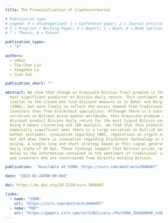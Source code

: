 ```yaml
---
title: The Financialization of Cryptocurrencies

# Publication type.
# Legend: 0 = Uncategorized; 1 = Conference paper; 2 = Journal article;
# 3 = Preprint / Working Paper; 4 = Report; 5 = Book; 6 = Book section;
# 7 = Thesis; 8 = Patent

publication_types:
  - "3"

authors:
  - admin
  - Tse-Chun Lin
  - Fangzhou Lu
  - Jian Sun

publication_short: ""

abstract: We show that change in Grayscale Bitcoin Trust premium is the single
  most significant predictor of Bitcoin daily return. This sentiment measure is
  similar to the closed-end fund discount measure as in Baker and Wurgler
  (2006), but more likely to reflect the excess demand from traditional
  investors than from blockchain specialists. Although there is a substantial
  variation in Bitcoin price quotes worldwide, this Grayscale premium and
  discount predict Bitcoin daily return for the most liquid Bitcoin exchanges.
  Using K-means clustering and LDA analysis, we find that this predictability is
  especially significant when there is a large variation in bullish and bearish
  market sentiment, innovation regarding CBDC, regulations on crypto exchanges,
  but not when there is innovation regarding blockchain technology or bitcoin
  mining. A simple long and short strategy based on this signal generates a
  daily alpha of 40 bps. These findings suggest that Bitcoin prices react with a
  delay to the information contained in the sentiment of traditional investors
  and investors who are constrained from directly holding Bitcoin.

publication:  "Available at SSRN: https://ssrn.com/abstract=3948407"

date: "2023-02-24T00:00:00Z"

doi: https://dx.doi.org/10.2139/ssrn.3948407

links:
  - name: "SSRN"
    url: "https://ssrn.com/abstract=3948407"
  - name: "PDF"
    url: "https://papers.ssrn.com/sol3/Delivery.cfm/SSRN_ID4369698_code2323958.pdf?abstractid=3948407&mirid=1&type=2"
---
```


